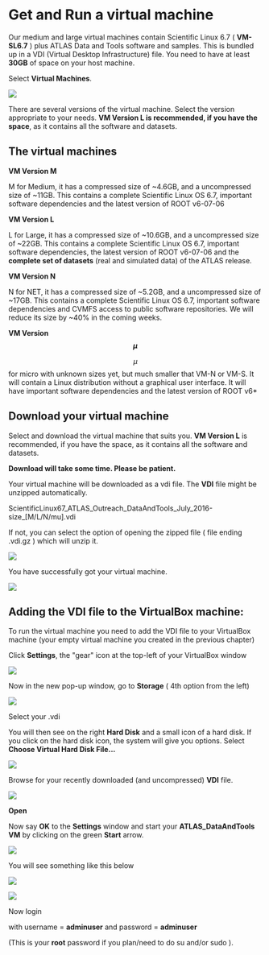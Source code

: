 # Get and Run a virtual machine

Our medium and large virtual machines contain Scientific Linux 6.7 ( **VM-SL6.7** ) plus ATLAS Data and Tools software and samples.  This is bundled up in a VDI  (Virtual Desktop Infrastructure) file.
You need to have at least  **30GB** of space on your host machine.

Select **Virtual Machines**.  

[![](pictures/VMbutton.jpg)](http://opendata.atlas.cern/extendedanalysis/vm-toolbox.php)

There are several versions of the virtual machine.  Select the version appropriate to your needs.  **VM Version L is recommended, if you have the space**, as it contains all the software and datasets. 


## The virtual machines

**VM Version M** 

M for Medium, it has a compressed size of ~4.6GB, and a uncompressed size of ~11GB. This contains a complete Scientific Linux OS 6.7, important software dependencies and the latest version of ROOT v6-07-06

**VM Version L** 

L for Large, it has a compressed size of ~10.6GB, and a uncompressed size of ~22GB. This contains a complete Scientific Linux OS 6.7, important software dependencies, the latest version of ROOT v6-07-06 and the **complete set of datasets** (real and simulated data) of the ATLAS release.

**VM Version N**

N for NET, it has a compressed size of ~5.2GB, and a uncompressed size of ~17GB. This contains a complete Scientific Linux OS 6.7, important software dependencies and CVMFS access to public software repositories. We will reduce its size by ~40% in the coming weeks.

**VM Version $$\mu$$**

$$\mu$$ for micro with unknown sizes yet, but much smaller that VM-N or VM-S. It will contain a Linux distribution without a graphical user interface. It will have important software dependencies and the latest version of ROOT v6*

## Download your virtual machine

Select and download the virtual machine that suits you.  **VM Version L** is recommended, if you have the space, as it contains all the software and datasets.

**Download will take some time.  Please be patient.**

Your virtual machine will be downloaded as a vdi file.
The **VDI** file might be unzipped automatically.

ScientificLinux67\_ATLAS\_Outreach\_DataAndTools\_July\_2016-size\_[M/L/N/mu].vdi 

If not, you can select the option of opening the zipped file ( file ending .vdi.gz ) which will unzip it.

![](NewPictures/DownloadVMS.jpg)


You have successfully got your virtual machine.

![](NewPictures/orangeVDI2.png)



## Adding the VDI file to the VirtualBox machine: 

To run the virtual machine you need to add the VDI file to your VirtualBox machine (your empty virtual machine you created in the previous chapter)

Click **Settings**, the "gear" icon at the top-left of your VirtualBox window 


![](NewPictures/Settings.jpg)


Now in the new pop-up window, go to **Storage** ( 4th option from the left) 



![](NewPictures/Storage.jpg)

Select your .vdi

You will then see on the right **Hard Disk** and a small icon of a hard disk.  If you click on the hard disk icon, the system will give you options. 
Select **Choose Virtual Hard Disk File...**


![](NewPictures/VirtualHardDisk.jpg)

Browse for your recently downloaded (and uncompressed) **VDI** file.


![](NewPictures/Choosevdi.jpg)

**Open**


Now say **OK** to the **Settings** window and start your **ATLAS_DataAndTools VM** by clicking on the green **Start** arrow.    

![](NewPictures/Start.jpg)

You will see something like this below



![](NewPictures/DataAndToolsRunning.jpg)


![](NewPictures/VM-SL6.jpg)

Now login

with username = **adminuser** and password = **adminuser**

(This is your **root** password if you plan/need to do su and/or sudo ).

